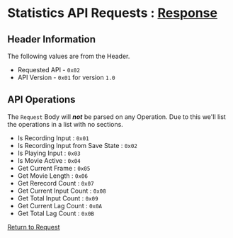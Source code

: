 # Statistics API Requests : [Response](../response/statistics_api_response.md)

## Header Information

The following values are from the Header.

- Requested API - `0x02`
- API Version - `0x01` for version `1.0`

## API Operations

The `Request` Body will ***not*** be parsed on any Operation.
Due to this we'll list the operations in a list with no sections.

- Is Recording Input : `0x01`
- Is Recording Input from Save State : `0x02`
- Is Playing Input : `0x03`
- Is Movie Active : `0x04`
- Get Current Frame : `0x05`
- Get Movie Length : `0x06`
- Get Rerecord Count : `0x07`
- Get Current Input Count : `0x08`
- Get Total Input Count : `0x09`
- Get Current Lag Count : `0x0A`
- Get Total Lag Count : `0x0B`


[Return to Request](./socket_request.md)